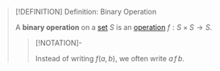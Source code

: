 >[!DEFINITION] Definition: Binary Operation
>
>A **binary operation** on a [set](../../../Set%20Theory/Set.md) $S$ is an [operation](Operation.md) $f: S \times S \to S$.
>
>>[!NOTATION]-
>>
>>Instead of writing $f(a, b)$, we often write $a\, f\, b$.
>>
>